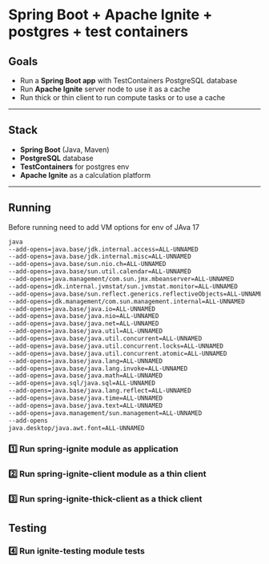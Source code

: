 # Spring Boot  + Apache Ignite + postgres + test containers

## Goals

- Run a **Spring Boot app** with TestContainers PostgreSQL database
- Run **Apache Ignite** server node to use it as a cache
- Run thick or thin client to run compute tasks or to use a cache

---

## Stack

- **Spring Boot** (Java, Maven)
- **PostgreSQL** database
- **TestContainers** for postgres env
- **Apache Ignite** as a calculation platform

---

## Running

Before running need to add VM options for env of JAva 17

```bash
java
--add-opens=java.base/jdk.internal.access=ALL-UNNAMED
--add-opens=java.base/jdk.internal.misc=ALL-UNNAMED
--add-opens=java.base/sun.nio.ch=ALL-UNNAMED
--add-opens=java.base/sun.util.calendar=ALL-UNNAMED
--add-opens=java.management/com.sun.jmx.mbeanserver=ALL-UNNAMED
--add-opens=jdk.internal.jvmstat/sun.jvmstat.monitor=ALL-UNNAMED
--add-opens=java.base/sun.reflect.generics.reflectiveObjects=ALL-UNNAMED
--add-opens=jdk.management/com.sun.management.internal=ALL-UNNAMED
--add-opens=java.base/java.io=ALL-UNNAMED
--add-opens=java.base/java.nio=ALL-UNNAMED
--add-opens=java.base/java.net=ALL-UNNAMED
--add-opens=java.base/java.util=ALL-UNNAMED
--add-opens=java.base/java.util.concurrent=ALL-UNNAMED
--add-opens=java.base/java.util.concurrent.locks=ALL-UNNAMED
--add-opens=java.base/java.util.concurrent.atomic=ALL-UNNAMED
--add-opens=java.base/java.lang=ALL-UNNAMED
--add-opens=java.base/java.lang.invoke=ALL-UNNAMED
--add-opens=java.base/java.math=ALL-UNNAMED
--add-opens=java.sql/java.sql=ALL-UNNAMED
--add-opens=java.base/java.lang.reflect=ALL-UNNAMED
--add-opens=java.base/java.time=ALL-UNNAMED
--add-opens=java.base/java.text=ALL-UNNAMED
--add-opens=java.management/sun.management=ALL-UNNAMED
--add-opens
java.desktop/java.awt.font=ALL-UNNAMED
```

### 1️⃣ Run spring-ignite module as application

### 2️⃣ Run spring-ignite-client module as a thin client

### 3️⃣ Run spring-ignite-thick-client as a thick client


## Testing

### 4️⃣ Run ignite-testing module tests